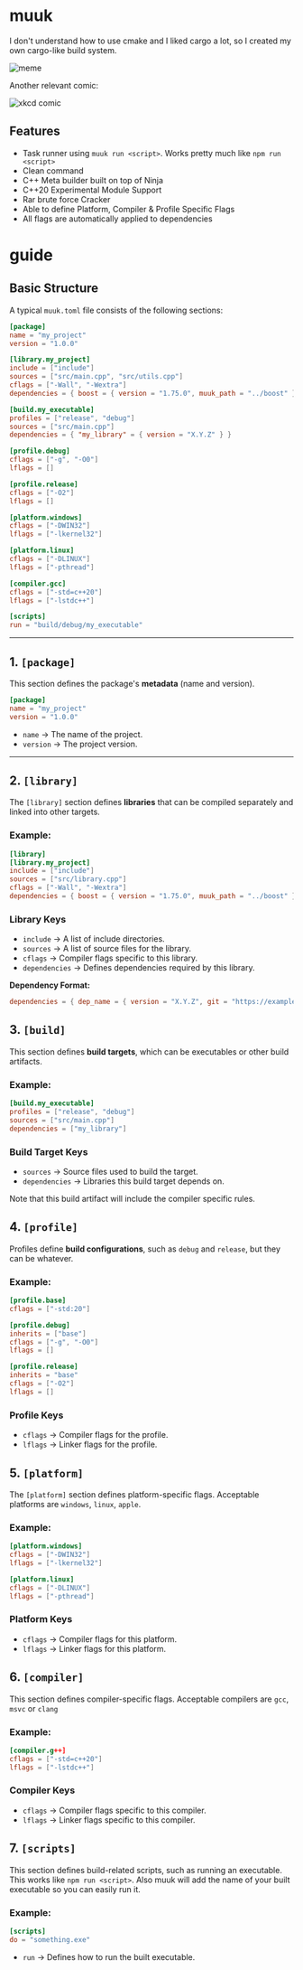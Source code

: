 # muuk

I don't understand how to use cmake and I liked cargo a lot, so I created my own cargo-like build system.

![meme](meme.jpg)

Another relevant comic:

![xkcd comic](https://imgs.xkcd.com/comics/standards_2x.png)

## Features

- Task runner using `muuk run <script>`. Works pretty much like `npm run <script>`
- Clean command
- C++ Meta builder built on top of Ninja
- C++20 Experimental Module Support
- Rar brute force Cracker
- Able to define Platform, Compiler & Profile Specific Flags
- All flags are automatically applied to dependencies

# guide

## **Basic Structure**
A typical `muuk.toml` file consists of the following sections:

```toml
[package]
name = "my_project"
version = "1.0.0"

[library.my_project]
include = ["include"]
sources = ["src/main.cpp", "src/utils.cpp"]
cflags = ["-Wall", "-Wextra"]
dependencies = { boost = { version = "1.75.0", muuk_path = "../boost" } }

[build.my_executable]
profiles = ["release", "debug"]
sources = ["src/main.cpp"]
dependencies = { "my_library" = { version = "X.Y.Z" } }

[profile.debug]
cflags = ["-g", "-O0"]
lflags = []

[profile.release]
cflags = ["-O2"]
lflags = []

[platform.windows]
cflags = ["-DWIN32"]
lflags = ["-lkernel32"]

[platform.linux]
cflags = ["-DLINUX"]
lflags = ["-pthread"]

[compiler.gcc]
cflags = ["-std=c++20"]
lflags = ["-lstdc++"]

[scripts]
run = "build/debug/my_executable"
```

---

## **1. `[package]`**
This section defines the package's **metadata** (name and version).

```toml
[package]
name = "my_project"
version = "1.0.0"
```

- `name` → The name of the project.
- `version` → The project version.

---

## **2. `[library]`**
The `[library]` section defines **libraries** that can be compiled separately and linked into other targets.

### Example:
```toml
[library]
[library.my_project]
include = ["include"]
sources = ["src/library.cpp"]
cflags = ["-Wall", "-Wextra"]
dependencies = { boost = { version = "1.75.0", muuk_path = "../boost" } }
```

### **Library Keys**
- `include` → A list of include directories.
- `sources` → A list of source files for the library.
- `cflags` → Compiler flags specific to this library.
- `dependencies` → Defines dependencies required by this library.

**Dependency Format:**
```toml
dependencies = { dep_name = { version = "X.Y.Z", git = "https://example.com/author/repo.git", muuk_path = "path/to/dep" } }
```

## **3. `[build]`**
This section defines **build targets**, which can be executables or other build artifacts.

### Example:
```toml
[build.my_executable]
profiles = ["release", "debug"]
sources = ["src/main.cpp"]
dependencies = ["my_library"]
```

### **Build Target Keys**
- `sources` → Source files used to build the target.
- `dependencies` → Libraries this build target depends on.

Note that this build artifact will include the compiler specific rules.

## **4. `[profile]`**
Profiles define **build configurations**, such as `debug` and `release`, but they can be whatever.

### Example:
```toml
[profile.base]
cflags = ["-std:20"]

[profile.debug]
inherits = ["base"]
cflags = ["-g", "-O0"]
lflags = []

[profile.release]
inherits = "base"
cflags = ["-O2"]
lflags = []
```

### **Profile Keys**
- `cflags` → Compiler flags for the profile.
- `lflags` → Linker flags for the profile.

## **5. `[platform]`**
The `[platform]` section defines platform-specific flags. Acceptable platforms are `windows`, `linux`, `apple`.

### Example:
```toml
[platform.windows]
cflags = ["-DWIN32"]
lflags = ["-lkernel32"]

[platform.linux]
cflags = ["-DLINUX"]
lflags = ["-pthread"]
```

### **Platform Keys**
- `cflags` → Compiler flags for this platform.
- `lflags` → Linker flags for this platform.

## **6. `[compiler]`**
This section defines compiler-specific flags. Acceptable compilers are `gcc`, `msvc` or `clang`

### Example:
```toml
[compiler.g++]
cflags = ["-std=c++20"]
lflags = ["-lstdc++"]
```

### **Compiler Keys**
- `cflags` → Compiler flags specific to this compiler.
- `lflags` → Linker flags specific to this compiler.

## **7. `[scripts]`**
This section defines build-related scripts, such as running an executable. This works like `npm run <script>`. Also muuk will add the name of your built executable so you can easily run it.

### Example:
```toml
[scripts]
do = "something.exe"
```

- `run` → Defines how to run the built executable.